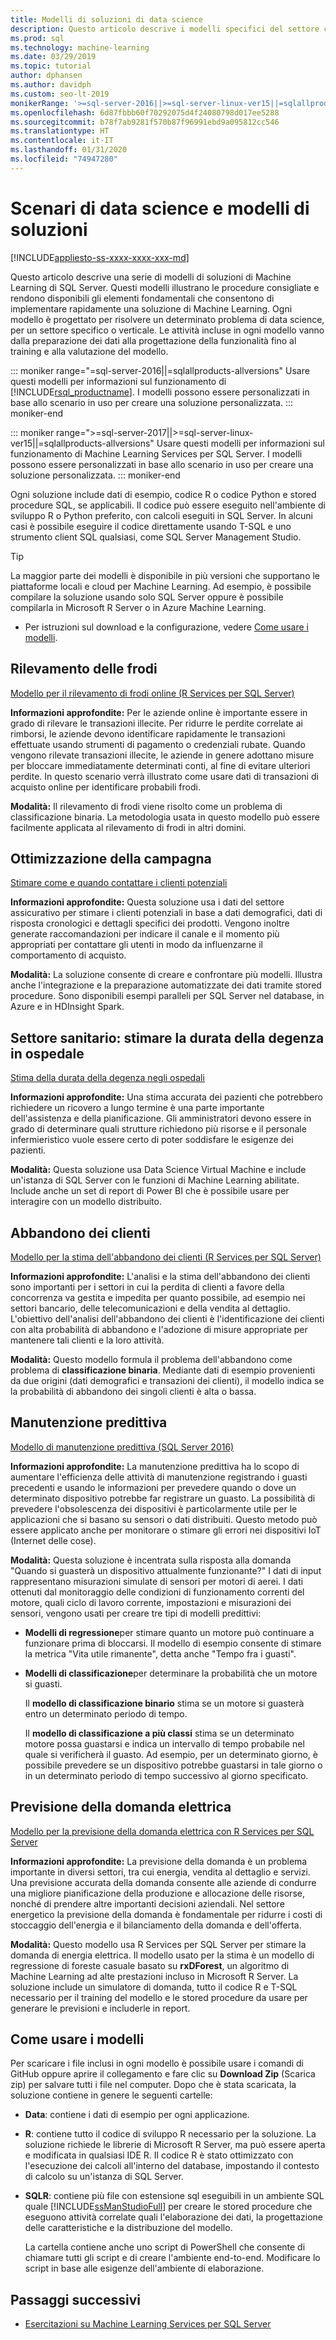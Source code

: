 ```yaml
---
title: Modelli di soluzioni di data science
description: Questo articolo descrive i modelli specifici del settore che illustrano le procedure consigliate e rendono disponibili gli elementi fondamentali per agevolare l'implementazione di una soluzione di Machine Learning.
ms.prod: sql
ms.technology: machine-learning
ms.date: 03/29/2019
ms.topic: tutorial
author: dphansen
ms.author: davidph
ms.custom: seo-lt-2019
monikerRange: '>=sql-server-2016||>=sql-server-linux-ver15||=sqlallproducts-allversions'
ms.openlocfilehash: 6d87fbbb60f70292075d4f24080798d017ee5288
ms.sourcegitcommit: b78f7ab9281f570b87f96991ebd9a095812cc546
ms.translationtype: HT
ms.contentlocale: it-IT
ms.lasthandoff: 01/31/2020
ms.locfileid: "74947280"
---
```

# <a name="data-science-scenarios-and-solution-templates"></a>Scenari di data science e modelli di soluzioni
[!INCLUDE[appliesto-ss-xxxx-xxxx-xxx-md](../../includes/appliesto-ss-xxxx-xxxx-xxx-md.md)]

Questo articolo descrive una serie di modelli di soluzioni di Machine Learning di SQL Server. Questi modelli illustrano le procedure consigliate e rendono disponibili gli elementi fondamentali che consentono di implementare rapidamente una soluzione di Machine Learning. Ogni modello è progettato per risolvere un determinato problema di data science, per un settore specifico o verticale.
Le attività incluse in ogni modello vanno dalla preparazione dei dati alla progettazione della funzionalità fino al training e alla valutazione del modello. 

::: moniker range="=sql-server-2016||=sqlallproducts-allversions"
Usare questi modelli per informazioni sul funzionamento di [!INCLUDE[rsql_productname](../../includes/rsql-productname-md.md)]. I modelli possono essere personalizzati in base allo scenario in uso per creare una soluzione personalizzata.
::: moniker-end

::: moniker range=">=sql-server-2017||>=sql-server-linux-ver15||=sqlallproducts-allversions"
Usare questi modelli per informazioni sul funzionamento di Machine Learning Services per SQL Server. I modelli possono essere personalizzati in base allo scenario in uso per creare una soluzione personalizzata.
::: moniker-end

Ogni soluzione include dati di esempio, codice R o codice Python e stored procedure SQL, se applicabili. Il codice può essere eseguito nell'ambiente di sviluppo R o Python preferito, con calcoli eseguiti in SQL Server. In alcuni casi è possibile eseguire il codice direttamente usando T-SQL e uno strumento client SQL qualsiasi, come SQL Server Management Studio.

> [!TIP]
> 
> La maggior parte dei modelli è disponibile in più versioni che supportano le piattaforme locali e cloud per Machine Learning. Ad esempio, è possibile compilare la soluzione usando solo SQL Server oppure è possibile compilarla in Microsoft R Server o in Azure Machine Learning.

+ Per istruzioni sul download e la configurazione, vedere [Come usare i modelli](#bkmk_HowTo).

## <a name="fraud-detection"></a>Rilevamento delle frodi

[Modello per il rilevamento di frodi online (R Services per SQL Server)](https://github.com/Microsoft/r-server-fraud-detection)

**Informazioni approfondite:** Per le aziende online è importante essere in grado di rilevare le transazioni illecite. Per ridurre le perdite correlate ai rimborsi, le aziende devono identificare rapidamente le transazioni effettuate usando strumenti di pagamento o credenziali rubate. Quando vengono rilevate transazioni illecite, le aziende in genere adottano misure per bloccare immediatamente determinati conti, al fine di evitare ulteriori perdite. In questo scenario verrà illustrato come usare dati di transazioni di acquisto online per identificare probabili frodi.

**Modalità:**  Il rilevamento di frodi viene risolto come un problema di classificazione binaria. La metodologia usata in questo modello può essere facilmente applicata al rilevamento di frodi in altri domini.


## <a name="campaign-optimization"></a>Ottimizzazione della campagna

[Stimare come e quando contattare i clienti potenziali](https://microsoft.github.io/r-server-campaign-optimization/)

**Informazioni approfondite:** Questa soluzione usa i dati del settore assicurativo per stimare i clienti potenziali in base a dati demografici, dati di risposta cronologici e dettagli specifici dei prodotti.  Vengono inoltre generate raccomandazioni per indicare il canale e il momento più appropriati per contattare gli utenti in modo da influenzarne il comportamento di acquisto.

**Modalità:** La soluzione consente di creare e confrontare più modelli. Illustra anche l'integrazione e la preparazione automatizzate dei dati tramite stored procedure. Sono disponibili esempi paralleli per SQL Server nel database, in Azure e in HDInsight Spark. 

## <a name="health-care-predict-length-of-stay-in-hospital"></a>Settore sanitario: stimare la durata della degenza in ospedale 

[Stima della durata della degenza negli ospedali](https://gallery.cortanaintelligence.com/Solution/Predicting-Length-of-Stay-in-Hospitals-1)

**Informazioni approfondite:** Una stima accurata dei pazienti che potrebbero richiedere un ricovero a lungo termine è una parte importante dell'assistenza e della pianificazione. Gli amministratori devono essere in grado di determinare quali strutture richiedono più risorse e il personale infermieristico vuole essere certo di poter soddisfare le esigenze dei pazienti.

**Modalità:** Questa soluzione usa Data Science Virtual Machine e include un'istanza di SQL Server con le funzioni di Machine Learning abilitate. Include anche un set di report di Power BI che è possibile usare per interagire con un modello distribuito.

## <a name="customer-churn"></a>Abbandono dei clienti

[Modello per la stima dell'abbandono dei clienti (R Services per SQL Server)](https://github.com/Microsoft/SQL-Server-R-Services-Samples/blob/master/Churn/README.md)

**Informazioni approfondite:** L'analisi e la stima dell'abbandono dei clienti sono importanti per i settori in cui la perdita di clienti a favore della concorrenza va gestita e impedita per quanto possibile, ad esempio nei settori bancario, delle telecomunicazioni e della vendita al dettaglio. L'obiettivo dell'analisi dell'abbandono dei clienti è l'identificazione dei clienti con alta probabilità di abbandono e l'adozione di misure appropriate per mantenere tali clienti e la loro attività.

**Modalità:** Questo modello formula il problema dell'abbandono come problema di **classificazione binaria**. Mediante dati di esempio provenienti da due origini (dati demografici e transazioni dei clienti), il modello indica se la probabilità di abbandono dei singoli clienti è alta o bassa.
  
## <a name="predictive-maintenance"></a>Manutenzione predittiva

[Modello di manutenzione predittiva (SQL Server 2016)](https://github.com/Microsoft/SQL-Server-R-Services-Samples/blob/master/PredictiveMaintenance/README.md)

**Informazioni approfondite:** La manutenzione predittiva ha lo scopo di aumentare l'efficienza delle attività di manutenzione registrando i guasti precedenti e usando le informazioni per prevedere quando o dove un determinato dispositivo potrebbe far registrare un guasto. La possibilità di prevedere l'obsolescenza dei dispositivi è particolarmente utile per le applicazioni che si basano su sensori o dati distribuiti. Questo metodo può essere applicato anche per monitorare o stimare gli errori nei dispositivi IoT (Internet delle cose).

**Modalità:** Questa soluzione è incentrata sulla risposta alla domanda "Quando si guasterà un dispositivo attualmente funzionante?" I dati di input rappresentano misurazioni simulate di sensori per motori di aerei. I dati ottenuti dal monitoraggio delle condizioni di funzionamento correnti del motore, quali ciclo di lavoro corrente, impostazioni e misurazioni dei sensori, vengono usati per creare tre tipi di modelli predittivi:

-   **Modelli di regressione**per stimare quanto un motore può continuare a funzionare prima di bloccarsi. Il modello di esempio consente di stimare la metrica "Vita utile rimanente", detta anche "Tempo fra i guasti".
  
-   **Modelli di classificazione**per determinare la probabilità che un motore si guasti.
  
    Il **modello di classificazione binario** stima se un motore si guasterà entro un determinato periodo di tempo.

    Il **modello di classificazione a più classi** stima se un determinato motore possa guastarsi e indica un intervallo di tempo probabile nel quale si verificherà il guasto. Ad esempio, per un determinato giorno, è possibile prevedere se un dispositivo potrebbe guastarsi in tale giorno o in un determinato periodo di tempo successivo al giorno specificato.

## <a name="energy-demand-forecasting"></a>Previsione della domanda elettrica

[Modello per la previsione della domanda elettrica con R Services per SQL Server](https://gallery.cortanaintelligence.com/Tutorial/Energy-Demand-Forecast-Template-with-SQL-Server-R-Services-1)

**Informazioni approfondite:** La previsione della domanda è un problema importante in diversi settori, tra cui energia, vendita al dettaglio e servizi. Una previsione accurata della domanda consente alle aziende di condurre una migliore pianificazione della produzione e allocazione delle risorse, nonché di prendere altre importanti decisioni aziendali. Nel settore energetico la previsione della domanda è fondamentale per ridurre i costi di stoccaggio dell'energia e il bilanciamento della domanda e dell'offerta.

**Modalità:** Questo modello usa R Services per SQL Server per stimare la domanda di energia elettrica. Il modello usato per la stima è un modello di regressione di foreste casuale basato su **rxDForest**, un algoritmo di Machine Learning ad alte prestazioni incluso in Microsoft R Server. La soluzione include un simulatore di domanda, tutto il codice R e T-SQL necessario per il training del modello e le stored procedure da usare per generare le previsioni e includerle in report. 


## <a name="bkmk_HowTo"></a>Come usare i modelli

Per scaricare i file inclusi in ogni modello è possibile usare i comandi di GitHub oppure aprire il collegamento e fare clic su **Download Zip** (Scarica zip) per salvare tutti i file nel computer.  Dopo che è stata scaricata, la soluzione contiene in genere le seguenti cartelle:
  
-   **Data**: contiene i dati di esempio per ogni applicazione.
  
-   **R**: contiene tutto il codice di sviluppo R necessario per la soluzione. La soluzione richiede le librerie di Microsoft R Server, ma può essere aperta e modificata in qualsiasi IDE R. Il codice R è stato ottimizzato con l'esecuzione dei calcoli all'interno del database, impostando il contesto di calcolo su un'istanza di SQL Server.
  
-   **SQLR**: contiene più file con estensione sql eseguibili in un ambiente SQL quale [!INCLUDE[ssManStudioFull](../../includes/ssmanstudiofull-md.md)] per creare le stored procedure che eseguono attività correlate quali l'elaborazione dei dati, la progettazione delle caratteristiche e la distribuzione del modello.
  
    La cartella contiene anche uno script di PowerShell che consente di chiamare tutti gli script e di creare l'ambiente end-to-end. Modificare lo script in base alle esigenze dell'ambiente di elaborazione.

## <a name="next-steps"></a>Passaggi successivi

+ [Esercitazioni su Machine Learning Services per SQL Server](machine-learning-services-tutorials.md)




